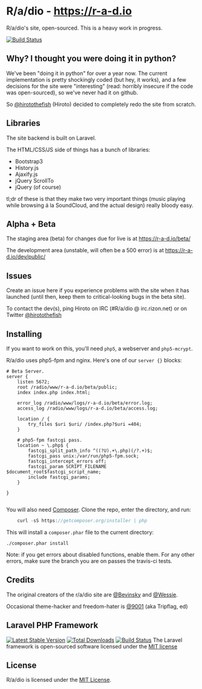 R/a/dio - https://r-a-d.io
==========================

R/a/dio's site, open-sourced. This is a heavy work in progress.

[![Build Status](https://travis-ci.org/R-a-dio/site.png?branch=develop)](https://travis-ci.org/R-a-dio/site)


Why? I thought you were doing it in python?
------------------------------------------

We've been "doing it in python" for over a year now. The current implementation is pretty shockingly coded (but hey, it works), and a few decisions for the site were "interesting" (read: horribly insecure if the code was open-sourced), so we've never had it on github.

So [@hirotothefish](https://twitter.com/hirotothefish) (Hiroto) decided to completely redo the site from scratch.

Libraries
---------

The site backend is built on Laravel.

The HTML/CSS/JS side of things has a bunch of libraries:

- Bootstrap3
- History.js
- Ajaxify.js
- jQuery ScrollTo
- jQuery (of course)

tl;dr of these is that they make two very important things (music playing while browsing á la SoundCloud, and the actual design) really bloody easy.

Alpha + Beta
----

The staging area (beta) for changes due for live is at https://r-a-d.io/beta/

The development area (unstable, will often be a 500 error) is at https://r-a-d.io/dev/public/


Issues
------

Create an issue here if you experience problems with the site when it has launched (until then, keep them to critical-looking bugs in the beta site).

To contact the dev(s), ping Hiroto on IRC (#R/a/dio @ irc.rizon.net) or on Twitter [@hirotothefish](https://twitter.com/hirotothefish)

Installing
----------

If you want to work on this, you'll need `php5`, a webserver and `php5-mcrypt`.

R/a/dio uses php5-fpm and nginx. Here's one of our `server {}` blocks:

```
# Beta Server.
server {
	listen 5672;
	root /radio/www/r-a-d.io/beta/public;
	index index.php index.html;

	error_log /radio/www/logs/r-a-d.io/beta/error.log;
	access_log /radio/www/logs/r-a-d.io/beta/access.log;

	location / {
		try_files $uri $uri/ /index.php?$uri =404;
	}

	# php5-fpm fastcgi pass.
	location ~ \.php$ {
		fastcgi_split_path_info ^((?U).+\.php)(/?.+)$;
		fastcgi_pass unix:/var/run/php5-fpm.sock;
		fastcgi_intercept_errors off;
		fastcgi_param SCRIPT_FILENAME $document_root$fastcgi_script_name;
		include fastcgi_params;
	}

}


```


You will also need [Composer](http://getcomposer.org/). Clone the repo, enter the directory, and run:

```php
    curl -sS https://getcomposer.org/installer | php
```

This will install a `composer.phar` file to the current directory:

    ./composer.phar install

Note: if you get errors about disabled functions, enable them. For any other errors, make sure the branch you are on passes the travis-ci tests.






Credits
-------

The original creators of the r/a/dio site are [@Bevinsky](https://github.com/Bevinsky) and [@Wessie](https://github.com/Wessie).

Occasional theme-hacker and freedom-hater is [@9001](https://github.com/9001) (aka Tripflag, ed)



## Laravel PHP Framework

[![Latest Stable Version](https://poser.pugx.org/laravel/framework/version.png)](https://packagist.org/packages/laravel/framework) [![Total Downloads](https://poser.pugx.org/laravel/framework/d/total.png)](https://packagist.org/packages/laravel/framework) [![Build Status](https://travis-ci.org/laravel/framework.png)](https://travis-ci.org/laravel/framework)
The Laravel framework is open-sourced software licensed under the [MIT license](http://opensource.org/licenses/MIT)

## License

R/a/dio is licensed under the [MIT License](http://opensource.org/licenses/MIT).


